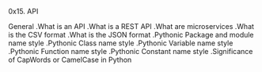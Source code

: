 0x15. API

General
  .What is an API
  .What is a REST API
  .What are microservices
  .What is the CSV format
  .What is the JSON format
  .Pythonic Package and module name style
  .Pythonic Class name style
  .Pythonic Variable name style
  .Pythonic Function name style
  .Pythonic Constant name style
  .Significance of CapWords or CamelCase in Python
